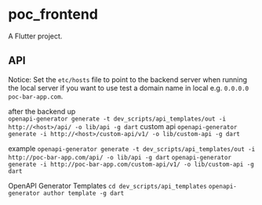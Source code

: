 # poc_frontend
A Flutter project.

## API
Notice: Set the `etc/hosts` file to point to the backend server when running the local server if you want to use test a domain name in local e.g. `0.0.0.0 poc-bar-app.com`. 


after the backend up  
`openapi-generator generate -t dev_scripts/api_templates/out -i http://<host>/api/ -o lib/api -g dart`
custom api
`openapi-generator generate -i http://<host>/custom-api/v1/ -o lib/custom-api -g dart`

example
`openapi-generator generate -t dev_scripts/api_templates/out -i http://poc-bar-app.com/api/ -o lib/api -g dart`
`openapi-generator generate -i http://poc-bar-app.com/custom-api/v1/ -o lib/custom-api -g dart`


OpenAPI Generator Templates 
`cd dev_scripts/api_templates`
`openapi-generator author template -g dart`





